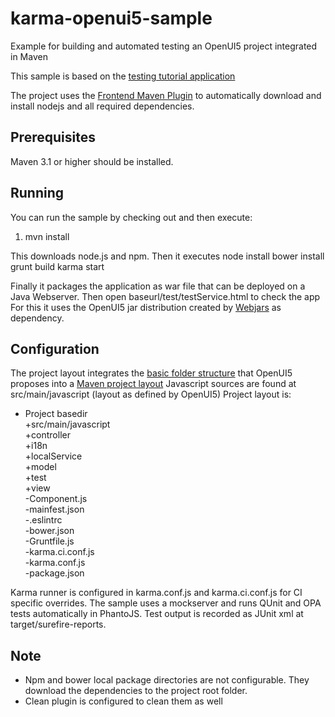 # karma-openui5-sample
Example for building and automated testing an OpenUI5 project integrated in Maven 

This sample is based on the [testing tutorial application](https://openui5beta.hana.ondemand.com/#docs/guide/291c9121e6044ab381e0b51716f97f52.html)

The project uses the [Frontend Maven Plugin](https://github.com/eirslett/frontend-maven-plugin) to automatically download and install nodejs and all required dependencies.


## Prerequisites
Maven 3.1 or higher should be installed. 


## Running
You can run the sample by checking out and then execute:
1. mvn install

This downloads node.js and npm.
Then it executes 
node install
bower install
grunt build
karma start

Finally it packages the application as war file that can be deployed on a Java Webserver.
Then open baseurl/test/testService.html to check the app
For this it uses the OpenUI5 jar distribution created by [Webjars](http://www.webjars.org/) as dependency.

## Configuration
The project layout integrates the [basic folder structure](https://openui5beta.hana.ondemand.com/#docs/guide/003f755d46d34dd1bbce9ffe08c8d46a.html) that OpenUI5 proposes into a [Maven project layout](https://maven.apache.org/guides/introduction/introduction-to-the-standard-directory-layout.html)
Javascript sources are found at src/main/javascript (layout as defined by OpenUI5)
Project layout is:<br />
+ Project basedir<br />
  +src/main/<tab id=t1>javascript <br />
              <tab to=t1>+controller<br />
			  <tab to=t1>+i18n<br />
			  <tab to=t1>+localService<br />
			  <tab to=t1>+model<br />
			  <tab to=t1>+test<br />
			  <tab to=t1>+view<br />
			  <tab to=t1>-Component.js<br />
			  <tab to=t1>-mainfest.json<br />
  -.eslintrc<br />
  -bower.json<br />
  -Gruntfile.js<br />
  -karma.ci.conf.js<br />
  -karma.conf.js<br />
  -package.json<br />

Karma runner is configured in karma.conf.js and karma.ci.conf.js for CI specific overrides. 
The sample uses a mockserver and runs QUnit and OPA tests automatically in PhantoJS. 
Test output is recorded as JUnit xml at target/surefire-reports.

## Note
- Npm and bower local package directories are not configurable. They download the dependencies to the project root folder.
- Clean plugin is configured to clean them as well